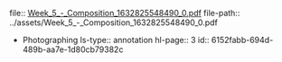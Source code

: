 file:: [Week_5_-_Composition_1632825548490_0.pdf](../assets/Week_5_-_Composition_1632825548490_0.pdf)
file-path:: ../assets/Week_5_-_Composition_1632825548490_0.pdf

- Photographing
  ls-type:: annotation
  hl-page:: 3
  id:: 6152fabb-694d-489b-aa7e-1d80cb79382c